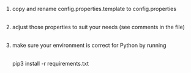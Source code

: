 1. copy and rename config.properties.template to config.properties<br><br>

2. adjust those properties to suit your needs (see comments in the file)<br><br>

3. make sure your environment is correct for Python by running<br><br>
   
   pip3 install -r requirements.txt
